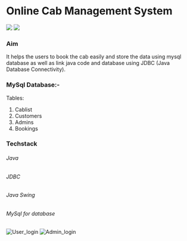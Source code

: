 # Online Cab Management System 
![](https://img.shields.io/badge/java-.-green) 
![](https://img.shields.io/badge/mysql-%2C-orange)

### Aim
It helps the users to book the cab easily and store the data using mysql database as well as link java code and database using JDBC (Java Database Connectivity).
 
### MySql Database:-
Tables:
1) Cablist 
2) Customers
3) Admins
4) Bookings

### Techstack
###### Java
###### JDBC
###### Java Swing
###### MySql for database

![User_login](https://user-images.githubusercontent.com/76680199/166163645-b1085347-d8b1-4a5e-a5d2-dcefb3686942.png)
![Admin_login](https://user-images.githubusercontent.com/76680199/166163658-53898913-3682-4567-b424-c706be82dc6d.png)
